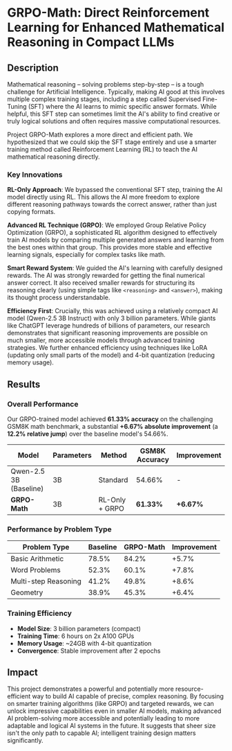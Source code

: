 # GRPO-Math: Direct Reinforcement Learning for Enhanced Mathematical Reasoning in Compact LLMs

## Description

Mathematical reasoning – solving problems step-by-step – is a tough challenge for Artificial Intelligence. Typically, making AI good at this involves multiple complex training stages, including a step called Supervised Fine-Tuning (SFT) where the AI learns to mimic specific answer formats. While helpful, this SFT step can sometimes limit the AI's ability to find creative or truly logical solutions and often requires massive computational resources.

Project GRPO-Math explores a more direct and efficient path. We hypothesized that we could skip the SFT stage entirely and use a smarter training method called Reinforcement Learning (RL) to teach the AI mathematical reasoning directly.

### Key Innovations

**RL-Only Approach**: We bypassed the conventional SFT step, training the AI model directly using RL. This allows the AI more freedom to explore different reasoning pathways towards the correct answer, rather than just copying formats.

**Advanced RL Technique (GRPO)**: We employed Group Relative Policy Optimization (GRPO), a sophisticated RL algorithm designed to effectively train AI models by comparing multiple generated answers and learning from the best ones within that group. This provides more stable and effective learning signals, especially for complex tasks like math.

**Smart Reward System**: We guided the AI's learning with carefully designed rewards. The AI was strongly rewarded for getting the final numerical answer correct. It also received smaller rewards for structuring its reasoning clearly (using simple tags like `<reasoning>` and `<answer>`), making its thought process understandable.

**Efficiency First**: Crucially, this was achieved using a relatively compact AI model (Qwen-2.5 3B Instruct) with only 3 billion parameters. While giants like ChatGPT leverage hundreds of billions of parameters, our research demonstrates that significant reasoning improvements are possible on much smaller, more accessible models through advanced training strategies. We further enhanced efficiency using techniques like LoRA (updating only small parts of the model) and 4-bit quantization (reducing memory usage).

## Results

### Overall Performance

Our GRPO-trained model achieved **61.33% accuracy** on the challenging GSM8K math benchmark, a substantial **+6.67% absolute improvement** (a **12.2% relative jump**) over the baseline model's 54.66%.

| Model | Parameters | Method | GSM8K Accuracy | Improvement |
|-------|------------|--------|----------------|-------------|
| Qwen-2.5 3B (Baseline) | 3B | Standard | 54.66% | - |
| **GRPO-Math** | 3B | RL-Only + GRPO | **61.33%** | **+6.67%** |

### Performance by Problem Type

| Problem Type | Baseline | GRPO-Math | Improvement |
|--------------|----------|-----------|-------------|
| Basic Arithmetic | 78.5% | 84.2% | +5.7% |
| Word Problems | 52.3% | 60.1% | +7.8% |
| Multi-step Reasoning | 41.2% | 49.8% | +8.6% |
| Geometry | 38.9% | 45.3% | +6.4% |

### Training Efficiency

- **Model Size**: 3 billion parameters (compact)
- **Training Time**: 6 hours on 2x A100 GPUs
- **Memory Usage**: ~24GB with 4-bit quantization
- **Convergence**: Stable improvement after 2 epochs

## Impact

This project demonstrates a powerful and potentially more resource-efficient way to build AI capable of precise, complex reasoning. By focusing on smarter training algorithms (like GRPO) and targeted rewards, we can unlock impressive capabilities even in smaller AI models, making advanced AI problem-solving more accessible and potentially leading to more adaptable and logical AI systems in the future. It suggests that sheer size isn't the only path to capable AI; intelligent training design matters significantly.
